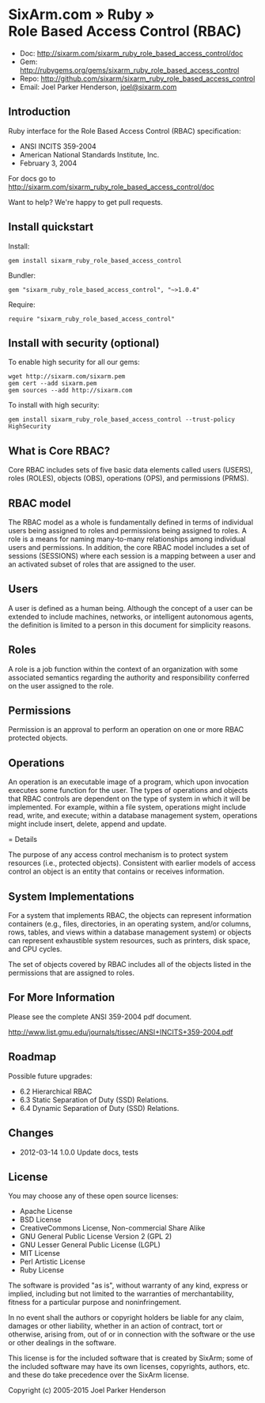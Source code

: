 # SixArm.com » Ruby » <br> Role Based Access Control (RBAC)

* Doc: <http://sixarm.com/sixarm_ruby_role_based_access_control/doc>
* Gem: <http://rubygems.org/gems/sixarm_ruby_role_based_access_control>
* Repo: <http://github.com/sixarm/sixarm_ruby_role_based_access_control>
* Email: Joel Parker Henderson, <joel@sixarm.com>


## Introduction

Ruby interface for the Role Based Access Control (RBAC) specification:

  * ANSI INCITS 359-2004
  * American National Standards Institute, Inc.
  * February 3, 2004

For docs go to <http://sixarm.com/sixarm_ruby_role_based_access_control/doc>

Want to help? We're happy to get pull requests.


## Install quickstart

Install:

    gem install sixarm_ruby_role_based_access_control 

Bundler:

    gem "sixarm_ruby_role_based_access_control", "~>1.0.4"

Require:

    require "sixarm_ruby_role_based_access_control"


## Install with security (optional)

To enable high security for all our gems:

    wget http://sixarm.com/sixarm.pem
    gem cert --add sixarm.pem
    gem sources --add http://sixarm.com

To install with high security:

    gem install sixarm_ruby_role_based_access_control --trust-policy HighSecurity


## What is Core RBAC?

Core RBAC includes sets of five basic data elements called users (USERS),
roles (ROLES), objects (OBS), operations (OPS), and permissions (PRMS). 


## RBAC model

The RBAC model as a whole is fundamentally defined in terms of individual
users being assigned to roles and permissions being assigned to roles.
A role is a means for naming many-to-many relationships 
among individual users and permissions. In addition, the core RBAC
model includes a set of sessions (SESSIONS) where each session is 
a mapping between a user and an activated subset of roles that are
assigned to the user.


## Users

A user is defined as a human being. Although the concept of a user 
can be extended to include machines, networks, or intelligent autonomous
agents, the definition is limited to a person in this document for
simplicity reasons. 


## Roles

A role is a job function within the context of an organization 
with some associated semantics regarding the authority and 
responsibility conferred on the user assigned to the role.


## Permissions

Permission is an approval to perform an operation on one or more
RBAC protected objects.


## Operations

An operation is an executable image of a program, which upon invocation
executes some function for the user. The types of operations and objects
that RBAC controls are dependent on the type of system in which it will
be implemented. For example, within a file system, operations might 
include read, write, and execute; within a database management system, 
operations might include insert, delete, append and update.


= Details

The purpose of any access control mechanism is to protect system resources (i.e.,
protected objects). Consistent with earlier models of access control an object is an entity
that contains or receives information. 

## System Implementations

For a system that implements RBAC, the objects
can represent information containers (e.g., files, directories, in an operating system,
and/or columns, rows, tables, and views within a database management system) or
objects can represent exhaustible system resources, such as printers, disk space, and CPU
cycles. 

The set of objects covered by RBAC includes all of the objects listed in the
permissions that are assigned to roles.


## For More Information

Please see the complete ANSI 359-2004 pdf document.

http://www.list.gmu.edu/journals/tissec/ANSI+INCITS+359-2004.pdf


## Roadmap

Possible future upgrades:

  * 6.2 Hierarchical RBAC
  * 6.3 Static Separation of Duty (SSD) Relations.
  * 6.4 Dynamic Separation of Duty (SSD) Relations.

## Changes

* 2012-03-14 1.0.0 Update docs, tests
## License

You may choose any of these open source licenses:

  * Apache License
  * BSD License
  * CreativeCommons License, Non-commercial Share Alike
  * GNU General Public License Version 2 (GPL 2)
  * GNU Lesser General Public License (LGPL)
  * MIT License
  * Perl Artistic License
  * Ruby License

The software is provided "as is", without warranty of any kind, 
express or implied, including but not limited to the warranties of 
merchantability, fitness for a particular purpose and noninfringement. 

In no event shall the authors or copyright holders be liable for any 
claim, damages or other liability, whether in an action of contract, 
tort or otherwise, arising from, out of or in connection with the 
software or the use or other dealings in the software.

This license is for the included software that is created by SixArm;
some of the included software may have its own licenses, copyrights, 
authors, etc. and these do take precedence over the SixArm license.

Copyright (c) 2005-2015 Joel Parker Henderson
